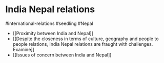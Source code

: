 # India Nepal relations
#international-relations #seedling #Nepal 


- [[Proximity between India and Nepal]]
- [[Despite the closeness in terms of culture, geography and people to people relations, India Nepal relations are fraught with challenges. Examine]]
-  [[Issues of concern between India and Nepal]]
